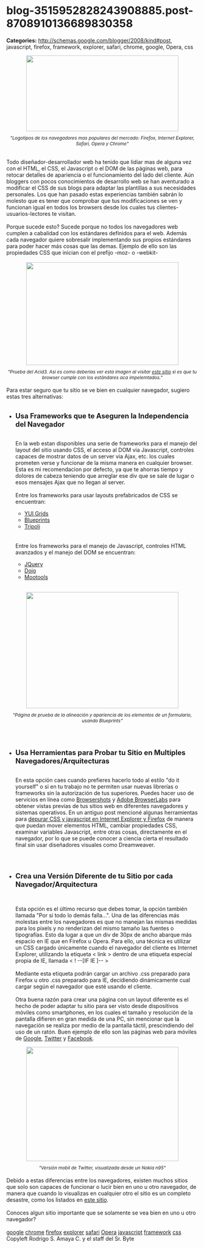 # blog-3515952828243908885.post-8708910136689830358

**Categories:** http://schemas.google.com/blogger/2008/kind#post, javascript, firefox, framework, explorer, safari, chrome, google, Opera, css

<div style="text-align: center;"><a onblur="try
      {parent.deselectBloggerImageGracefully();} catch(e) {}"
      href="http://4.bp.blogspot.com/_jH77WNrMVRA/Siymb7gqwCI/AAAAAAAAFtA/d-rNTzrK0NM/s1600-h/browsers.png"><img
      style="margin: 0px auto 10px; display: block; text-align: center; cursor: pointer; width:
      400px; height: 199px;"
      src="http://4.bp.blogspot.com/_jH77WNrMVRA/Siymb7gqwCI/AAAAAAAAFtA/d-rNTzrK0NM/s400/browsers.png"
      alt="" id="BLOGGER_PHOTO_ID_5344829856543326242" border="0" /></a><span
      style="font-size:85%;"><span style="font-style: italic;">"Logotipos de los
      navegadores mas populares del mercado: Firefox, Internet Explorer, Safari, Opera y
      Chrome"<br /><br /></span></span><div style="text-align:
      left;"><span style="font-size:85%;"><span style="font-style:
      italic;"></span></span><br /><span style="font-size:85%;"><span
      style="font-style: italic;"></span></span></div></div>Todo
      diseñador-desarrollador web ha tenido que lidiar mas de alguna vez con el HTML, el CSS, el
      Javascript o el DOM de las páginas web, para retocar detalles de apariencia o el
      funcionamiento del lado del cliente. Aún bloggers con pocos conocimientos de desarrollo web se
      han aventurado a modificar el CSS de sus blogs para adaptar las plantillas a sus necesidades
      personales. Los que han pasado estas experiencias también sabrán lo molesto que es tener que
      comprobar que tus modificaciones se ven y funcionan igual en todos los browsers desde los
      cuales tus clientes-usuarios-lectores te visitan.<br /><br />Porque sucede esto?
      Sucede porque no todos los navegadores web cumplen a cabalidad con los estándares definidos
      para el web. Además cada navegador quiere sobresalir implementando sus propios estándares para
      poder hacer más cosas que las demas. Ejemplo de ello son las propiedades CSS que inician con
      el prefijo -moz- o -webkit-<br /><br /><div style="text-align:
      center;"><a onblur="try {parent.deselectBloggerImageGracefully();} catch(e) {}"
      href="http://1.bp.blogspot.com/_jH77WNrMVRA/Si810qCVfQI/AAAAAAAAFtI/7Ki22CkyW1k/s1600-h/acid3.png"><img
      style="margin: 0px auto 10px; display: block; text-align: center; cursor: pointer; width:
      400px; height: 270px;"
      src="http://1.bp.blogspot.com/_jH77WNrMVRA/Si810qCVfQI/AAAAAAAAFtI/7Ki22CkyW1k/s400/acid3.png"
      alt="" id="BLOGGER_PHOTO_ID_5345550461465623810" border="0" /></a><span
      style="font-size:85%;"><span style="font-style: italic;">"Prueba del Acid3. Asi es
      como deberias ver esta imagen al visitar <a href="http://acid3.acidtests.org/">este
      sitio</a> si es que tu browser cumple con los estándares aca impelemtados."</span>
      </span></div><br />Para estar seguro que tu sitio se ve bien en cualquier
      navegador, sugiero estas tres alternativas:<br /><br
      /><ul><li><span style="font-size:130%;"><span style="font-weight:
      bold;">Usa Frameworks que te Aseguren la Independencia del
      Navegador</span></span></li></ul><ol><br />En la web estan
      disponibles una serie de frameworks para el manejo del layout del sitio usando CSS, el acceso
      al DOM via Javascript, controles capaces de mostrar datos de un server via Ajax, etc. los
      cuales prometen verse y funcionar de la misma manera en cualquier browser. Esta es mi
      recomendacion por defecto, ya que te ahorras tiempo y dolores de cabeza teniendo que arreglar
      ese div que se sale de lugar o esos mensajes Ajax que no llegan al server.<br /><br
      />Entre los frameworks para usar layouts prefabricados de CSS se encuentran:<br
      /><ul><li><a href="http://developer.yahoo.com/yui/grids">YUI
      Grids</a><br /></li><li><a
      href="http://www.blueprintcss.org/">Blueprints</a><br
      /></li><li><a
      href="http://devkick.com/lab/tripoli/">Tripoli</a></li></ul><br
      /><br />Entre los frameworks para el manejo de Javascript, controles HTML avanzados y
      el manejo del DOM se encuentran:<br /><ul><li><a
      href="http://jquery.com/">JQuery</a><br /></li><li><a
      href="http://www.dojotoolkit.org/">Dojo</a><br /></li><li><a
      href="http://mootools.net/">Mootools</a></li></ul><br
      /></ol><div style="text-align: center;"><a onblur="try
      {parent.deselectBloggerImageGracefully();} catch(e) {}"
      href="http://2.bp.blogspot.com/_jH77WNrMVRA/Si9cXLdcggI/AAAAAAAAFtQ/tzNWPRRxoWU/s1600-h/csstest.png"><img
      style="margin: 0px auto 10px; display: block; text-align: center; cursor: pointer; width:
      400px; height: 305px;"
      src="http://2.bp.blogspot.com/_jH77WNrMVRA/Si9cXLdcggI/AAAAAAAAFtQ/tzNWPRRxoWU/s400/csstest.png"
      alt="" id="BLOGGER_PHOTO_ID_5345592835995107842" border="0" /></a><span
      style="font-style: italic;font-size:85%;" >"Página de prueba de la alineación y apariencia
      de los elementos de un formulario, usando Blueprints"</span><span
      style="font-size:85%;"><br /></span></div><br /><br /><br
      /><ul><li><span style="font-size:130%;"><span style="font-weight:
      bold;">Usa Herramientas para Probar tu Sitio en Multiples
      Navegadores/Arquitecturas</span></span></li></ul><ol><br
      />En esta opción caes cuando prefieres hacerlo todo al estilo "do it yourself" o si en tu
      trabajo no te permiten usar nuevas librerías o frameworks sin la autorización de tus
      superiores. Puedes hacer uso de servicios en línea como <a
      href="http://browsershots.org/">Browsershots</a> y <a
      href="http://browserlab.adobe.com/">Adobe BrowserLabs</a> para obtener vistas previas
      de tus sitios web en diferentes navegadores y sistemas operativos. En un antiguo post mencioné
      algunas herramientas para <a
      href="http://www.srbyte.com/2008/10/depurando-css-y-javascript-con-internet.html">depurar
      CSS y javascript en Internet Explorer y Firefox</a> de manera que puedan mover elementos
      HTML, cambiar propiedades CSS, examinar variables Javascript, entre otras cosas, directamente
      en el navegador, por lo que se puede conocer a ciencia cierta el resultado final sin usar
      diseñadores visuales como Dreamweaver.</ol><br /><br
      /><ul><li><span style="font-size:130%;"><span style="font-weight:
      bold;">Crea una Versión Diferente de tu Sitio por cada
      Navegador/Arquitectura</span></span></li></ul><br
      /><ol>Esta opción es el último recurso que debes tomar, la opción también llamada
      "Por si todo lo demás falla...". Una de las diferencias más molestas entre los navegadores es
      que no manejan las mismas medidas para los pixels y no renderizan del mismo tamaño las fuentes
      o tipografías. Esto da lugar a que un div de 30px de ancho abarque más espacio en IE que en
      Firefox u Opera. Para ello, una técnica es utilizar un CSS cargado únicamente cuando el
      navegador del cliente es Internet Explorer, utilizando la etiqueta < link > dentro de
      una etiqueta especial propia de IE, llamada < ! --[IF IE ]-- ><br /><br
      />Mediante esta etiqueta podrán cargar un archivo .css preparado para Firefox u otro .css
      preparado para IE, decidiendo dinámicamente cual cargar según el navegador que esté usando el
      cliente.<br /><br />Otra buena razón para crear una página con un layout diferente
      es el hecho de poder adaptar tu sitio para ser visto desde dispositivos móviles como
      smartphones, en los cuales el tamaño y resolución de la pantalla difieren en gran medida de
      una PC, sin mencionar que la navegación se realiza por medio de la pantalla táctil,
      prescindiendo del uso de un ratón. Buen ejemplo de ello son las páginas web para móviles de
      <a href="http://m.google.com/">Google</a>, <a
      href="http://www.blogger.com/m.twitter.com">Twitter</a> y <a
      href="http://www.blogger.com/m.facebook.com">Facebook</a>.<br
      /></ol><div style="text-align: center;"><a onblur="try
      {parent.deselectBloggerImageGracefully();} catch(e) {}"
      href="http://1.bp.blogspot.com/_jH77WNrMVRA/Si9zN0PgSGI/AAAAAAAAFtY/zZq57EAwPS8/s1600-h/nokiatwitter.jpg"><img
      style="margin: 0px auto 10px; display: block; text-align: center; cursor: pointer; width:
      400px; height: 300px;"
      src="http://1.bp.blogspot.com/_jH77WNrMVRA/Si9zN0PgSGI/AAAAAAAAFtY/zZq57EAwPS8/s400/nokiatwitter.jpg"
      alt="" id="BLOGGER_PHOTO_ID_5345617963911235682" border="0" /></a><span
      style="font-size:85%;"><span style="font-style: italic;">"Versión mobil de Twitter,
      visualizada desde un Nokia n95"</span></span><br /></div><br
      />Debido a estas diferencias entre los navegadores, existen muchos sitios que solo son
      capaces de funcionar o lucir bien en uno u otro navegador, de manera que cuando lo visualizas
      en cualquier otro el sitio es un completo desastre, como los listados en <a
      href="http://toastytech.com/good/badsitelistframe.html">este sitio</a>.<br
      /><br />Conoces algun sitio importante que se solamente se vea bien en uno u otro
      navegador?<br /><br /><a href="http://www.blogalaxia.com/tags/google"
      rel="tag">google</a> <a href="http://www.blogalaxia.com/tags/chrome"
      rel="tag">chrome</a> <a href="http://www.blogalaxia.com/tags/firefox"
      rel="tag">firefox</a> <a href="http://www.blogalaxia.com/tags/explorer"
      rel="tag">explorer</a> <a href="http://www.blogalaxia.com/tags/safari"
      rel="tag">safari</a> <a href="http://www.blogalaxia.com/tags/opera"
      rel="tag">Opera</a> <a href="http://www.blogalaxia.com/tags/javascript"
      rel="tag">javascript</a> <a href="http://www.blogalaxia.com/tags/framework"
      rel="tag">framework</a> <a href="http://www.blogalaxia.com/tags/css"
      rel="tag">css</a><div class="blogger-post-footer">Copyleft Rodrigo S. Amaya C.
      y el staff del Sr. Byte</div>